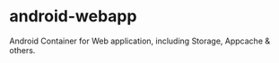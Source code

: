 android-webapp
==============

Android Container for Web application, including Storage, Appcache &amp; others.
